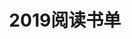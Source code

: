 ---
layout: book
title: 2019阅读书单
category: 读书
tags: 书单,2019,阅读
keywords: 书单,2019,阅读
books:
    - title: 缔造和平-1919巴黎和会及其开启的战后世界
      status: 已读
      begin: 2019.04.30
      end: 2019.05.05
      server: kindle
      language: 中文
      link: https://book.douban.com/subject/27186786/
      cover: https://img1.doubanio.com/view/subject/l/public/s29897369.jpg
---